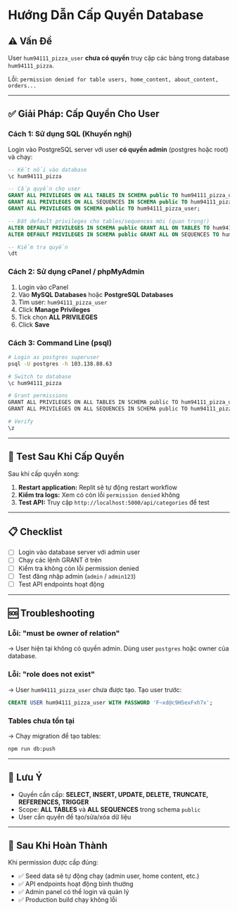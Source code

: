 # Hướng Dẫn Cấp Quyền Database

## ⚠️ Vấn Đề

User `hum94111_pizza_user` **chưa có quyền** truy cập các bảng trong database `hum94111_pizza`.

Lỗi: `permission denied for table users, home_content, about_content, orders...`

---

## ✅ Giải Pháp: Cấp Quyền Cho User

### Cách 1: Sử dụng SQL (Khuyến nghị)

Login vào PostgreSQL server với user **có quyền admin** (postgres hoặc root) và chạy:

```sql
-- Kết nối vào database
\c hum94111_pizza

-- Cấp quyền cho user
GRANT ALL PRIVILEGES ON ALL TABLES IN SCHEMA public TO hum94111_pizza_user;
GRANT ALL PRIVILEGES ON ALL SEQUENCES IN SCHEMA public TO hum94111_pizza_user;
GRANT ALL PRIVILEGES ON SCHEMA public TO hum94111_pizza_user;

-- Đặt default privileges cho tables/sequences mới (quan trọng!)
ALTER DEFAULT PRIVILEGES IN SCHEMA public GRANT ALL ON TABLES TO hum94111_pizza_user;
ALTER DEFAULT PRIVILEGES IN SCHEMA public GRANT ALL ON SEQUENCES TO hum94111_pizza_user;

-- Kiểm tra quyền
\dt
```

### Cách 2: Sử dụng cPanel / phpMyAdmin

1. Login vào cPanel
2. Vào **MySQL Databases** hoặc **PostgreSQL Databases**
3. Tìm user: `hum94111_pizza_user`
4. Click **Manage Privileges**
5. Tick chọn **ALL PRIVILEGES**
6. Click **Save**

### Cách 3: Command Line (psql)

```bash
# Login as postgres superuser
psql -U postgres -h 103.138.88.63

# Switch to database
\c hum94111_pizza

# Grant permissions
GRANT ALL PRIVILEGES ON ALL TABLES IN SCHEMA public TO hum94111_pizza_user;
GRANT ALL PRIVILEGES ON ALL SEQUENCES IN SCHEMA public TO hum94111_pizza_user;

# Verify
\z
```

---

## 🧪 Test Sau Khi Cấp Quyền

Sau khi cấp quyền xong:

1. **Restart application:** Replit sẽ tự động restart workflow
2. **Kiểm tra logs:** Xem có còn lỗi `permission denied` không
3. **Test API:** Truy cập `http://localhost:5000/api/categories` để test

---

## 📋 Checklist

- [ ] Login vào database server với admin user
- [ ] Chạy các lệnh GRANT ở trên
- [ ] Kiểm tra không còn lỗi permission denied
- [ ] Test đăng nhập admin (`admin` / `admin123`)
- [ ] Test API endpoints hoạt động

---

## 🆘 Troubleshooting

### Lỗi: "must be owner of relation"
→ User hiện tại không có quyền admin. Dùng user `postgres` hoặc owner của database.

### Lỗi: "role does not exist"
→ User `hum94111_pizza_user` chưa được tạo. Tạo user trước:
```sql
CREATE USER hum94111_pizza_user WITH PASSWORD 'F~xd@c9H5exFxh7x';
```

### Tables chưa tồn tại
→ Chạy migration để tạo tables:
```bash
npm run db:push
```

---

## 📝 Lưu Ý

- Quyền cần cấp: **SELECT, INSERT, UPDATE, DELETE, TRUNCATE, REFERENCES, TRIGGER**
- Scope: **ALL TABLES** và **ALL SEQUENCES** trong schema `public`
- User cần quyền để tạo/sửa/xóa dữ liệu

---

## 🚀 Sau Khi Hoàn Thành

Khi permission được cấp đúng:
- ✅ Seed data sẽ tự động chạy (admin user, home content, etc.)
- ✅ API endpoints hoạt động bình thường
- ✅ Admin panel có thể login và quản lý
- ✅ Production build chạy không lỗi
